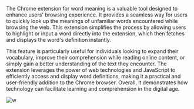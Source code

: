 The Chrome extension for word meaning is a valuable tool designed to enhance users' browsing experience. It provides a seamless way for users to quickly look up the meanings of unfamiliar words encountered while browsing the web. This extension simplifies the process by allowing users to highlight or input a word directly into the extension, which then fetches and displays the word's definition instantly.

This feature is particularly useful for individuals looking to expand their vocabulary, improve their comprehension while reading online content, or simply gain a better understanding of the text they encounter. The extension leverages the power of web technologies and JavaScript to efficiently access and display word definitions, making it a practical and user-friendly addition to the Chrome browser. Overall, it demonstrates how technology can facilitate learning and comprehension in the digital age.


![w](https://github.com/vipulDudani/WordMean/assets/128981674/606ed1e5-b18f-4afc-9627-182bb2152aa7)
